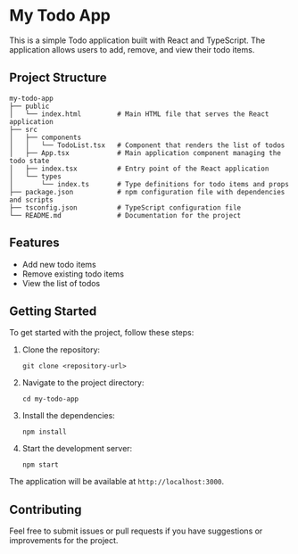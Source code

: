 # My Todo App

This is a simple Todo application built with React and TypeScript. The application allows users to add, remove, and view their todo items.

## Project Structure

```
my-todo-app
├── public
│   └── index.html         # Main HTML file that serves the React application
├── src
│   ├── components
│   │   └── TodoList.tsx   # Component that renders the list of todos
│   ├── App.tsx            # Main application component managing the todo state
│   ├── index.tsx          # Entry point of the React application
│   └── types
│       └── index.ts       # Type definitions for todo items and props
├── package.json           # npm configuration file with dependencies and scripts
├── tsconfig.json          # TypeScript configuration file
└── README.md              # Documentation for the project
```

## Features

- Add new todo items
- Remove existing todo items
- View the list of todos

## Getting Started

To get started with the project, follow these steps:

1. Clone the repository:
   ```
   git clone <repository-url>
   ```

2. Navigate to the project directory:
   ```
   cd my-todo-app
   ```

3. Install the dependencies:
   ```
   npm install
   ```

4. Start the development server:
   ```
   npm start
   ```

The application will be available at `http://localhost:3000`.

## Contributing

Feel free to submit issues or pull requests if you have suggestions or improvements for the project.
